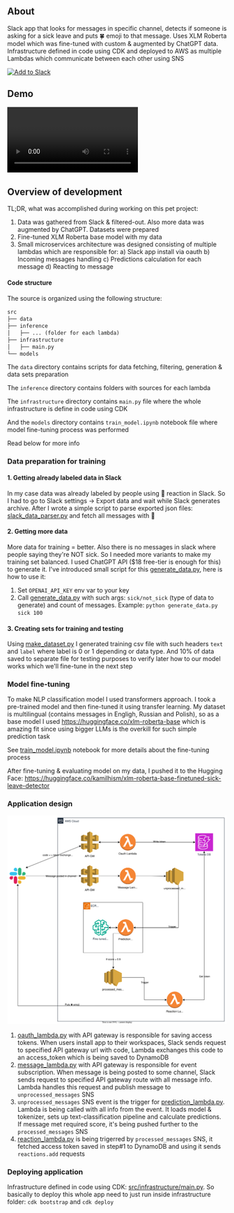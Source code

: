 ## About

Slack app that looks for messages in specific channel, detects if someone is asking for a sick leave and puts 🍀 emoji to that message. Uses XLM Roberta model which was fine-tuned with custom & augmented by ChatGPT data. Infrastructure defined in code using CDK and deployed to AWS as multiple Lambdas which communicate between each other using SNS

<a href="https://slack.com/oauth/v2/authorize?client_id=14913796932.5867082748166&scope=channels:history,reactions:read,reactions:write,chat:write&user_scope="><img alt="Add to Slack" height="40" width="139" src="https://platform.slack-edge.com/img/add_to_slack.png" srcSet="https://platform.slack-edge.com/img/add_to_slack.png 1x, https://platform.slack-edge.com/img/add_to_slack@2x.png 2x" /></a>

## Demo

![demo.mp4](.readme/demo.mp4)

## Overview of development

TL;DR, what was accomplished during working on this pet project:
1. Data was gathered from Slack & filtered-out. Also more data was augmented by ChatGPT. Datasets were prepared
2. Fine-tuned XLM Roberta base model with my data
3. Small microservices architecture was designed consisting of multiple lambdas which are responsible for: a) Slack app install via oauth b) Incoming messages handling c) Predictions calculation for each message d) Reacting to message

#### Code structure

The source is organized using the following structure:

```
src
├── data
├── inference
│   ├── ... (folder for each lambda)
├── infrastructure
│   ├── main.py
└── models
```

The `data` directory contains scripts for data fetching, filtering, generation & data sets preparation

The `inference` directory contains folders with sources for each lambda

The `infrastructure` directory contains `main.py` file where the whole infrastructure is define in code using CDK

And the `models` directory contains `train_model.ipynb` notebook file where model fine-tuning process was performed

Read below for more info

### Data preparation for training

#### 1. Getting already labeled data in Slack

In my case data was already labeled by people using 💊 reaction in Slack. So I had to go to Slack settings -> Export data and wait while Slack generates archive. After I wrote a simple script to parse exported json files: [slack_data_parser.py](src/data/slack_data_parser.py) and fetch all messages with 💊

#### 2. Getting more data

More data for training = better. Also there is no messages in slack where people saying they're NOT sick. So I needed more variants to make my training set balanced. I used ChatGPT API ($18 free-tier is enough for this) to generate it. I've introduced small script for this [generate_data.py](src/data/generate_data.py), here is how to use it:

1. Set `OPENAI_API_KEY` env var to your key
2. Call [generate_data.py](src/data/generate_data.py) with such args: `sick/not_sick` (type of data to generate) and count of messages. Example: `python generate_data.py sick 100`

#### 3. Creating sets for training and testing

Using [make_dataset.py](src/data/make_dataset.py) I generated training csv file with such headers `text` and `label` where label is 0 or 1 depending or data type. And 10% of data saved to separate file for testing purposes to verify later how to our model works which we'll fine-tune in the next step

### Model fine-tuning

To make NLP classification model I used transformers approach. I took a pre-trained model and then fine-tuned it using transfer learning. My dataset is multilingual (contains messages in Engligh, Russian and Polish), so as a base model I used https://huggingface.co/xlm-roberta-base which is amazing fit since using bigger LLMs is the overkill for such simple prediction task

See [train_model.ipynb](src/models/train_model.ipynb) notebook for more details about the fine-tuning process

After fine-tuning & evaluating model on my data, I pushed it to the Hugging Face: https://huggingface.co/kamilhism/xlm-roberta-base-finetuned-sick-leave-detector

### Application design

![architecture.drawio.svg](.readme/architecture.svg)

1. [oauth_lambda.py](src/inference/oauth/oauth_lambda.py) with API gateway is responsible for saving access tokens. When users install app to their workspaces, Slack sends request to specified API gateway url with code, Lambda exchanges this code to an access_token which is being saved to DynamoDB
2. [message_lambda.py](src/inference/message/message_lambda.py) with API gateway is responsible for event subscription. When message is being posted to some channel, Slack sends request to specified API gateway route with all message info. Lambda handles this request and publish message to `unprocessed_messages` SNS
3. `unprocessed_messages` SNS event is the trigger for [prediction_lambda.py](src/inference/prediction/prediction_lambda.py). Lambda is being called with all info from the event. It loads model & tokenizer, sets up text-classification pipeline and calculate predictions. If message met required score, it's being pushed further to the `processed_messages` SNS
4. [reaction_lambda.py](/src/inference/reaction/reaction_lambda.py) is being trigerred by `processed_messages` SNS, it fetched access token saved in step#1 to DynamoDB and using it sends `reactions.add` requests

### Deploying application

Infrastructure defined in code using CDK: [src/infrastructure/main.py](src/infrastructure/main.py). So basically to deploy this whole app need to just run inside infrastructure folder: `cdk bootstrap` and `cdk deploy`
